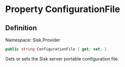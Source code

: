 # Property ConfigurationFile

## Definition
Namespace: Sisk.Provider

```csharp
public string ConfigurationFile { get; set; }
```

Gets or sets the Sisk server portable configuration file.

